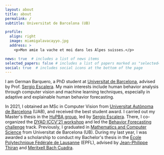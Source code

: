 ```yaml
---
layout: about
title: about
permalink: /
subtitle: Universitat de Barcelona (UB)

profile:
  align: right
  image: miamigalavacayyo.jpg
  address: >
    <p>Mon amie la vache et moi dans les Alpes suisses.</p>

news: true  # includes a list of news items
selected_papers: false # includes a list of papers marked as "selected={true}"
social: true  # includes social icons at the bottom of the page
---
```


I am German Barquero, a PhD student at [Universitat de Barcelona](https://www.ub.edu/), advised by Prof. [Sergio Escalera](https://scholar.google.com/citations?user=oI6AIkMAAAAJ). My main interests include human behavior analysis through computer vision and machine learning techniques, especially in adaptive and explainable human behavior forecasting.

In 2021, I obtained an MSc in Computer Vision from [Universitat Autònoma de Barcelona](https://www.uab.cat/) (UAB), and received the best student award. I carried out my Master's thesis in the [HuPBA group](https://sergioescalera.com/students/), led by [Sergio Escalera](https://scholar.google.com/citations?user=oI6AIkMAAAAJ). There, I co-organized the [DYAD ICCV'21 workshop](https://chalearnlap.cvc.uab.es/workshop/44/description/) and led the [Behavior Forecasting challenge](https://chalearnlap.cvc.uab.cat/challenge/45/description/) track. Previously, I graduated in [Mathematics and Computer Science](https://mat.ub.edu/graumatesinfo/) from Universitat de Barcelona (UB). During my last year, I was awarded a scholarship to conduct my Bachelor's thesis in the [École Polytechnique Fédérale de Lausanne](https://www.epfl.ch/en/) (EPFL), advised by [Jean-Philippe Thiran](https://scholar.google.com/citations?user=mII-l2cAAAAJ) and [Meritxell Bach Cuadra](https://scholar.google.com/citations?user=UoZ4neoAAAAJ).

